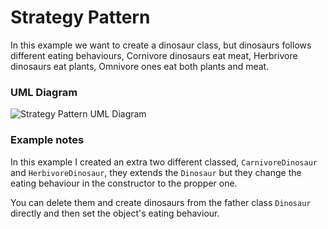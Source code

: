 # Strategy Pattern
In this example we want to create a dinosaur class, but dinosaurs follows different eating behaviours, Cornivore dinosaurs eat meat, Herbrivore dinosaurs eat plants, Omnivore ones eat both plants and meat.

### UML Diagram
![Strategy Pattern UML Diagram](https://imgur.com/M61Nvwx.jpg)

### Example notes
In this example I created an extra two different classed, `CarnivoreDinosaur` and `HerbivoreDinosaur`, they extends the `Dinosaur` but they change the eating behaviour in the constructor to the propper one.

You can delete them and create dinosaurs from the father class `Dinosaur` directly and then set the object's eating behaviour.